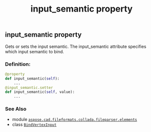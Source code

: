 ﻿---
title: input_semantic property
second_title: Aspose.CAD for Python via .NET API References
description: 
type: docs
weight: 30
url: /aspose.cad.fileformats.collada.fileparser.elements/bindvertexinput/input_semantic/
is_root: false
---

## input_semantic property


Gets or sets the input semantic.
The input_semantic attribute specifies which input semantic to bind.
### Definition:
```python
@property
def input_semantic(self):
    ...
@input_semantic.setter
def input_semantic(self, value):
    ...
```

### See Also
* module [`aspose.cad.fileformats.collada.fileparser.elements`](../../)
* class [`BindVertexInput`](/cad/python-net/aspose.cad.fileformats.collada.fileparser.elements/bindvertexinput)
